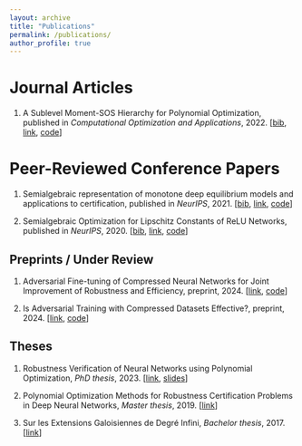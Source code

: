 ```yaml
---
layout: archive
title: "Publications"
permalink: /publications/
author_profile: true
---
```


# Journal Articles

1. A Sublevel Moment-SOS Hierarchy for Polynomial Optimization, published in *Computational Optimization and Applications*, 2022. [[bib](https://tongchen779.github.io/ref/2022-01-Sublevel.bib), [link](https://doi.org/10.1007/s10589-021-00325-z), [code](https://github.com/TongCHEN779/MultiMomOpt)]

# Peer-Reviewed Conference Papers

1. Semialgebraic representation of monotone deep equilibrium models and applications to certification, published in *NeurIPS*, 2021. [[bib](https://tongchen779.github.io/ref/2021-12-SemiMonDEQ.bib), [link](https://proceedings.neurips.cc/paper_files/paper/2021/file/e3b21256183cf7c2c7a66be163579d37-Paper.pdf), [code](https://github.com/TongCHEN779/CertMON)]

1. Semialgebraic Optimization for Lipschitz Constants of ReLU Networks, published in *NeurIPS*, 2020. [[bib](https://tongchen779.github.io/ref/2020-12-SemiLip.bib), [link](https://proceedings.neurips.cc/paper_files/paper/2020/file/,dea9ddb25cbf2352cf4dec30222a02a5-Paper.pdf), [code](https://github.com/TongCHEN779/CertDNN)]

Preprints / Under Review
---
1. Adversarial Fine-tuning of Compressed Neural Networks for Joint Improvement of Robustness and Efficiency, preprint, 2024. [[link](https://arxiv.org/pdf/2403.09441.pdf), [code](https://github.com/saintslab/Adver-Fine)]

1. Is Adversarial Training with Compressed Datasets Effective?, preprint, 2024. [[link](https://arxiv.org/pdf/2402.05675.pdf), [code](https://github.com/TongCHEN779/MinimalFiniteCovering)]

Theses
---
1. Robustness Verification of Neural Networks using Polynomial Optimization, *PhD thesis*, 2023. [[link](http://thesesups.ups-tlse.fr/5493/1/2022TOU30190.pdf), [slides](https://theses.hal.science/tel-04008562/document)]

1. Polynomial Optimization Methods for Robustness Certification Problems in Deep Neural Networks, *Master thesis*, 2019. [[link](http://tongchen779.github.io/files/Master_thesis.pdf)]

1. Sur les Extensions Galoisiennes de Degré Infini, *Bachelor thesis*, 2017. [[link](http://tongchen779.github.io/files/Bachelor_thesis.pdf)]